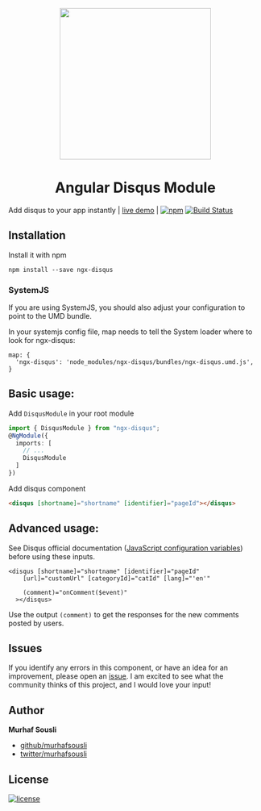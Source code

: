 <p align="center">
  <img height="300px" width="300px" style="text-align: center;" src="https://cdn.rawgit.com/MurhafSousli/ngx-disqus/master/assets/logo.svg">
  <h1 align="center">Angular Disqus Module</h1>
</p>

 Add disqus to your app instantly | [live demo](https://murhafsousli.github.io/ngx-disqus/) | [![npm](https://img.shields.io/npm/v/ngx-disqus.svg?maxAge=2592000?style=plastic)](https://github.com/MurhafSousli/ngx-disqus) [![Build Status](https://travis-ci.org/MurhafSousli/ngx-disqus.svg?branch=master)](https://travis-ci.org/MurhafSousli/ngx-disqus)

## Installation

Install it with npm

`npm install --save ngx-disqus`

### SystemJS

If you are using SystemJS, you should also adjust your configuration to point to the UMD bundle.

In your systemjs config file, map needs to tell the System loader where to look for ngx-disqus:

```
map: {
  'ngx-disqus': 'node_modules/ngx-disqus/bundles/ngx-disqus.umd.js',
}
```

## Basic usage:

Add `DisqusModule` in your root module

```ts
import { DisqusModule } from "ngx-disqus";
@NgModule({
  imports: [
    // ...
    DisqusModule
  ]
})
```

Add disqus component

```html
<disqus [shortname]="shortname" [identifier]="pageId"></disqus>
```

## Advanced usage:

See Disqus official documentation ([JavaScript configuration variables](https://help.disqus.com/customer/portal/articles/472098-javascript-configuration-variables)) before using these inputs.

```
<disqus [shortname]="shortname" [identifier]="pageId" 
    [url]="customUrl" [categoryId]="catId" [lang]="'en'"
      
    (comment)="onComment($event)"
  ></disqus>
```

Use the output `(comment)` to get the responses for the new comments posted by users.

## Issues


If you identify any errors in this component, or have an idea for an improvement, please open an [issue](https://github.com/MurhafSousli/ngx-disqus/issues). I am excited to see what the community thinks of this project, and I would love your input!

## Author

 **Murhaf Sousli**

 - [github/murhafsousli](https://github.com/MurhafSousli)
 - [twitter/murhafsousli](https://twitter.com/MurhafSousli)

## License

[![license](https://img.shields.io/github/license/mashape/apistatus.svg?maxAge=2592000)](/LICENSE)